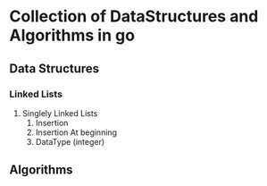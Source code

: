 # Collection of DataStructures and Algorithms in go

## Data Structures

### Linked Lists
1. Singlely Linked Lists
    1. Insertion
    2. Insertion At beginning
    3. DataType (integer)

## Algorithms
